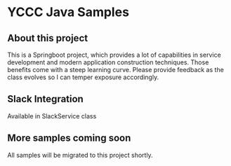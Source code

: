 # YCCC Java Samples

## About this project
This is a Springboot project, which provides a lot of capabilities in service development and modern application construction techniques.
Those benefits come with a steep learning curve.  Please provide feedback as the class evolves so I can temper exposure accordingly.

## Slack Integration
Available in SlackService class

## More samples coming soon
All samples will be migrated to this project shortly.